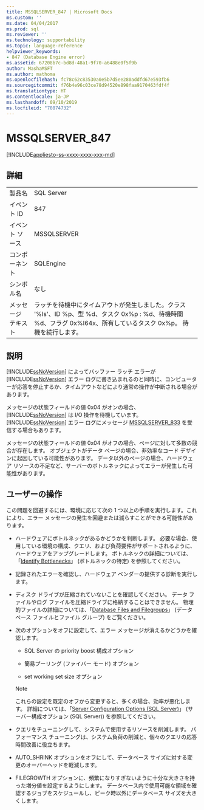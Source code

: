```yaml
---
title: MSSQLSERVER_847 | Microsoft Docs
ms.custom: ''
ms.date: 04/04/2017
ms.prod: sql
ms.reviewer: ''
ms.technology: supportability
ms.topic: language-reference
helpviewer_keywords:
- 847 (Database Engine error)
ms.assetid: 67208b7c-bd8d-48a1-9f70-a6488e0f5f9b
author: MashaMSFT
ms.author: mathoma
ms.openlocfilehash: fc78c62c83530a0e5b7d5ee280addfd67e593fb6
ms.sourcegitcommit: f76b4e96c03ce78d94520e898faa9170463fdf4f
ms.translationtype: HT
ms.contentlocale: ja-JP
ms.lasthandoff: 09/10/2019
ms.locfileid: "70874732"
---
```

# <a name="mssqlserver_847"></a>MSSQLSERVER_847
[!INCLUDE[appliesto-ss-xxxx-xxxx-xxx-md](../../includes/appliesto-ss-xxxx-xxxx-xxx-md.md)]
  
## <a name="details"></a>詳細  
  
|||  
|-|-|  
|製品名|SQL Server|  
|イベント ID|847|  
|イベント ソース|MSSQLSERVER|  
|コンポーネント|SQLEngine|  
|シンボル名|なし|  
|メッセージ テキスト|ラッチを待機中にタイムアウトが発生しました。クラス '%ls'、ID %p、型 %d、タスク 0x%p : %d、待機時間 %d、フラグ 0x%I64x、所有しているタスク 0x%p。 待機を続行します。|  
  
## <a name="explanation"></a>説明  
[!INCLUDE[ssNoVersion](../../includes/ssnoversion-md.md)] によってバッファー ラッチ エラーが [!INCLUDE[ssNoVersion](../../includes/ssnoversion-md.md)] エラー ログに書き込まれるのと同時に、コンピューターが応答を停止するか、タイムアウトなどにより通常の操作が中断される場合があります。  
  
メッセージの状態フィールドの値 0x04 がオンの場合、[!INCLUDE[ssNoVersion](../../includes/ssnoversion-md.md)] は I/O 操作を待機しています。 [!INCLUDE[ssNoVersion](../../includes/ssnoversion-md.md)] エラー ログにメッセージ [MSSQLSERVER_833](~/relational-databases/errors-events/mssqlserver-833-database-engine-error.md) を受信する場合もあります。  
  
メッセージの状態フィールドの値 0x04 がオフの場合、ページに対して多数の競合が存在します。 オブジェクトがデータ ページの場合、非効率なコード デザインに起因している可能性があります。 データ以外のページの場合、ハードウェア リソースの不足など、サーバーのボトルネックによってエラーが発生した可能性があります。  
  
## <a name="user-action"></a>ユーザーの操作  
この問題を回避するには、環境に応じて次の 1 つ以上の手順を実行します。これにより、エラー メッセージの発生を回避または減らすことができる可能性があります。  
  
-   ハードウェアにボトルネックがあるかどうかを判断します。 必要な場合、使用している環境の構成、クエリ、および負荷要件がサポートされるように、ハードウェアをアップグレードします。 ボトルネックの詳細については、「[Identify Bottlenecks](~/relational-databases/performance/identify-bottlenecks.md)」 (ボトルネックの特定) を参照してください。  
  
-   記録されたエラーを確認し、ハードウェア ベンダーの提供する診断を実行します。  
  
-   ディスク ドライブが圧縮されていないことを確認してください。 データ ファイルやログ ファイルを圧縮ドライブに格納することはできません。 物理的ファイルの詳細については、「[Database Files and Filegroups](~/relational-databases/databases/database-files-and-filegroups.md)」 (データベース ファイルとファイル グループ) をご覧ください。  
  
-   次のオプションをオフに設定して、エラー メッセージが消えるかどうかを確認します。  
  
    -   SQL Server の priority boost 構成オプション  
  
    -   簡易プーリング (ファイバー モード) オプション  
  
    -   set working set size オプション  
  
    > [!NOTE]  
    > これらの設定を既定のオフから変更すると、多くの場合、効率が悪化します。 詳細については、「[Server Configuration Options &#40;SQL Server&#41;](~/database-engine/configure-windows/server-configuration-options-sql-server.md)」 (サーバー構成オプション (SQL Server)) を参照してください。  
  
-   クエリをチューニングして、システムで使用するリソースを削減します。 パフォーマンス チューニングは、システム負荷の削減と、個々のクエリの応答時間改善に役立ちます。  
  
-   AUTO_SHRINK オプションをオフにして、データベース サイズに対する変更のオーバーヘッドを軽減します。  
  
-   FILEGROWTH オプションに、頻繁になりすぎないように十分な大きさを持った増分値を設定するようにします。 データベース内で使用可能な領域を確認するジョブをスケジュールし、ピーク時以外にデータベース サイズを大きくします。  
  
